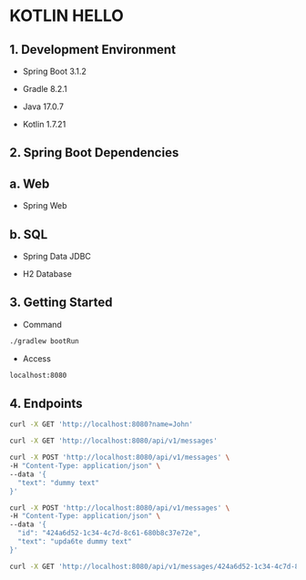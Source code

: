 # KOTLIN HELLO

## 1. Development Environment

- Spring Boot 3.1.2

- Gradle 8.2.1

- Java 17.0.7

- Kotlin 1.7.21

## 2. Spring Boot Dependencies

## a. Web

- Spring Web

## b. SQL

- Spring Data JDBC

- H2 Database

## 3. Getting Started

- Command
```sh
./gradlew bootRun
```

- Access
```sh
localhost:8080
```

## 4. Endpoints

```sh
curl -X GET 'http://localhost:8080?name=John'
```

```sh
curl -X GET 'http://localhost:8080/api/v1/messages'
```

```sh
curl -X POST 'http://localhost:8080/api/v1/messages' \
-H "Content-Type: application/json" \
--data '{
  "text": "dummy text"
}'

curl -X POST 'http://localhost:8080/api/v1/messages' \
-H "Content-Type: application/json" \
--data '{
  "id": "424a6d52-1c34-4c7d-8c61-680b8c37e72e",
  "text": "upda6te dummy text"
}'
```

```sh
curl -X GET 'http://localhost:8080/api/v1/messages/424a6d52-1c34-4c7d-8c61-680b8c37e72e'
```

